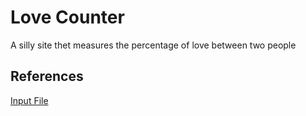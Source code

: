 # Love Counter
A silly site thet measures the percentage of love between two people

## References
[Input File](https://developer.mozilla.org/en-US/docs/Web/HTML/Element/input/file)